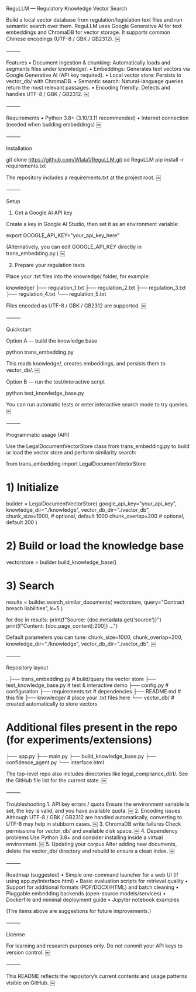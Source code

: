 ReguLLM — Regulatory Knowledge Vector Search

Build a local vector database from regulation/legislation text files and run semantic search over them. ReguLLM uses Google Generative AI for text embeddings and ChromaDB for vector storage. It supports common Chinese encodings (UTF-8 / GBK / GB2312).  ￼

⸻

Features
	•	Document ingestion & chunking: Automatically loads and segments files under knowledge/.
	•	Embeddings: Generates text vectors via Google Generative AI (API key required).
	•	Local vector store: Persists to vector_db/ with ChromaDB.
	•	Semantic search: Natural-language queries return the most relevant passages.
	•	Encoding friendly: Detects and handles UTF-8 / GBK / GB2312.  ￼

⸻

Requirements
	•	Python 3.8+ (3.10/3.11 recommended)
	•	Internet connection (needed when building embeddings)  ￼

⸻

Installation

git clone https://github.com/Wlala1/ReguLLM.git
cd ReguLLM
pip install -r requirements.txt

The repository includes a requirements.txt at the project root.  ￼

⸻

Setup

1) Get a Google AI API key

Create a key in Google AI Studio, then set it as an environment variable:

export GOOGLE_API_KEY="your_api_key_here"

(Alternatively, you can edit GOOGLE_API_KEY directly in trans_embedding.py.)  ￼

2) Prepare your regulation texts

Place your .txt files into the knowledge/ folder, for example:

knowledge/
├── regulation_1.txt
├── regulation_2.txt
├── regulation_3.txt
├── regulation_4.txt
└── regulation_5.txt

Files encoded as UTF-8 / GBK / GB2312 are supported.  ￼

⸻

Quickstart

Option A — build the knowledge base

python trans_embedding.py

This reads knowledge/, creates embeddings, and persists them to vector_db/.  ￼

Option B — run the test/interactive script

python test_knowledge_base.py

You can run automatic tests or enter interactive search mode to try queries.  ￼

⸻

Programmatic usage (API)

Use the LegalDocumentVectorStore class from trans_embedding.py to build or load the vector store and perform similarity search:

from trans_embedding import LegalDocumentVectorStore

# 1) Initialize
builder = LegalDocumentVectorStore(
    google_api_key="your_api_key",
    knowledge_dir="./knowledge",
    vector_db_dir="./vector_db",
    chunk_size=1000,     # optional, default 1000
    chunk_overlap=200    # optional, default 200
)

# 2) Build or load the knowledge base
vectorstore = builder.build_knowledge_base()

# 3) Search
results = builder.search_similar_documents(
    vectorstore,
    query="Contract breach liabilities",
    k=5
)

for doc in results:
    print(f"Source: {doc.metadata.get('source')}")
    print(f"Content: {doc.page_content[:200]} ...")

Default parameters you can tune: chunk_size=1000, chunk_overlap=200, knowledge_dir="./knowledge", vector_db_dir="./vector_db".  ￼

⸻

Repository layout

.
├── trans_embedding.py         # build/query the vector store
├── test_knowledge_base.py     # test & interactive demo
├── config.py                  # configuration
├── requirements.txt           # dependencies
├── README.md                  # this file
├── knowledge/                 # place your .txt files here
└── vector_db/                 # created automatically to store vectors

# Additional files present in the repo (for experiments/extensions)
├── app.py
├── main.py
├── build_knowledge_base.py
├── confidence_agent.py
└── interface.html

The top-level repo also includes directories like legal_compliance_db1/. See the GitHub file list for the current state.  ￼

⸻

Troubleshooting
	1.	API key errors / quota
Ensure the environment variable is set, the key is valid, and you have available quota.  ￼
	2.	Encoding issues
Although UTF-8 / GBK / GB2312 are handled automatically, converting to UTF-8 may help in stubborn cases.  ￼
	3.	ChromaDB write failures
Check permissions for vector_db/ and available disk space.  ￼
	4.	Dependency problems
Use Python 3.8+ and consider installing inside a virtual environment.  ￼
	5.	Updating your corpus
After adding new documents, delete the vector_db/ directory and rebuild to ensure a clean index.  ￼

⸻

Roadmap (suggested)
	•	Simple one-command launcher for a web UI (if using app.py/interface.html)
	•	Basic evaluation scripts for retrieval quality
	•	Support for additional formats (PDF/DOCX/HTML) and batch cleaning
	•	Pluggable embedding backends (open-source models/services)
	•	Dockerfile and minimal deployment guide
	•	Jupyter notebook examples

(The items above are suggestions for future improvements.)

⸻

License

For learning and research purposes only. Do not commit your API keys to version control.  ￼

⸻

This README reflects the repository’s current contents and usage patterns visible on GitHub.  ￼